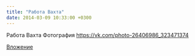 ```yaml
---
title: "Работа Вахта"
date: 2014-03-09 10:33:00 +0300
---
```


Работа Вахта
Фотография
https://vk.com/photo-26406986_323471374

[Вложение](https://vk.com/photo-26406986_323471374)
